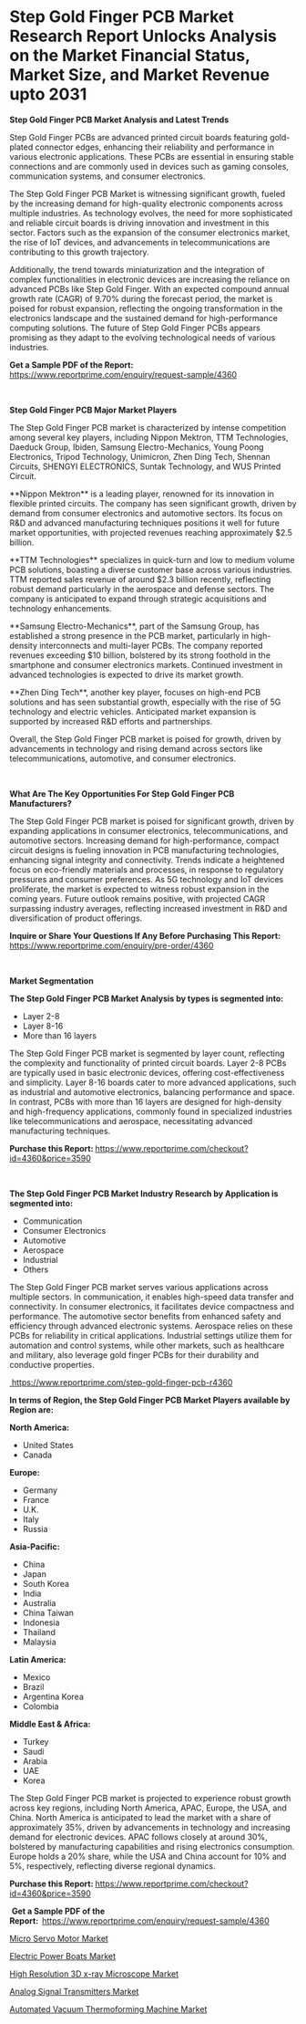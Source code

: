 <p><h1>Step Gold Finger PCB Market Research Report Unlocks Analysis on the Market Financial Status, Market Size, and Market Revenue upto 2031</h1></p><p><strong>Step Gold Finger PCB Market Analysis and Latest Trends</strong></p>
<p><p>Step Gold Finger PCBs are advanced printed circuit boards featuring gold-plated connector edges, enhancing their reliability and performance in various electronic applications. These PCBs are essential in ensuring stable connections and are commonly used in devices such as gaming consoles, communication systems, and consumer electronics.</p><p>The Step Gold Finger PCB Market is witnessing significant growth, fueled by the increasing demand for high-quality electronic components across multiple industries. As technology evolves, the need for more sophisticated and reliable circuit boards is driving innovation and investment in this sector. Factors such as the expansion of the consumer electronics market, the rise of IoT devices, and advancements in telecommunications are contributing to this growth trajectory.</p><p>Additionally, the trend towards miniaturization and the integration of complex functionalities in electronic devices are increasing the reliance on advanced PCBs like Step Gold Finger. With an expected compound annual growth rate (CAGR) of 9.70% during the forecast period, the market is poised for robust expansion, reflecting the ongoing transformation in the electronics landscape and the sustained demand for high-performance computing solutions. The future of Step Gold Finger PCBs appears promising as they adapt to the evolving technological needs of various industries.</p></p>
<p><strong>Get a Sample PDF of the Report:&nbsp;</strong> <a href="https://www.reportprime.com/enquiry/request-sample/4360?utm_campaign=63&utm_medium=2&utm_source=Github&utm_content=ia&utm_term=28102024&utm_id=step-gold-finger-pcb">https://www.reportprime.com/enquiry/request-sample/4360</a></p>
<p>&nbsp;</p>
<p><strong>Step Gold Finger PCB Major Market Players</strong></p>
<p><p>The Step Gold Finger PCB market is characterized by intense competition among several key players, including Nippon Mektron, TTM Technologies, Daeduck Group, Ibiden, Samsung Electro-Mechanics, Young Poong Electronics, Tripod Technology, Unimicron, Zhen Ding Tech, Shennan Circuits, SHENGYI ELECTRONICS, Suntak Technology, and WUS Printed Circuit.</p><p>**Nippon Mektron** is a leading player, renowned for its innovation in flexible printed circuits. The company has seen significant growth, driven by demand from consumer electronics and automotive sectors. Its focus on R&D and advanced manufacturing techniques positions it well for future market opportunities, with projected revenues reaching approximately $2.5 billion.</p><p>**TTM Technologies** specializes in quick-turn and low to medium volume PCB solutions, boasting a diverse customer base across various industries. TTM reported sales revenue of around $2.3 billion recently, reflecting robust demand particularly in the aerospace and defense sectors. The company is anticipated to expand through strategic acquisitions and technology enhancements.</p><p>**Samsung Electro-Mechanics**, part of the Samsung Group, has established a strong presence in the PCB market, particularly in high-density interconnects and multi-layer PCBs. The company reported revenues exceeding $10 billion, bolstered by its strong foothold in the smartphone and consumer electronics markets. Continued investment in advanced technologies is expected to drive its market growth.</p><p>**Zhen Ding Tech**, another key player, focuses on high-end PCB solutions and has seen substantial growth, especially with the rise of 5G technology and electric vehicles. Anticipated market expansion is supported by increased R&D efforts and partnerships.</p><p>Overall, the Step Gold Finger PCB market is poised for growth, driven by advancements in technology and rising demand across sectors like telecommunications, automotive, and consumer electronics.</p></p>
<p>&nbsp;</p>
<p><strong>What Are The Key Opportunities For Step Gold Finger PCB Manufacturers?</strong></p>
<p><p>The Step Gold Finger PCB market is poised for significant growth, driven by expanding applications in consumer electronics, telecommunications, and automotive sectors. Increasing demand for high-performance, compact circuit designs is fueling innovation in PCB manufacturing technologies, enhancing signal integrity and connectivity. Trends indicate a heightened focus on eco-friendly materials and processes, in response to regulatory pressures and consumer preferences. As 5G technology and IoT devices proliferate, the market is expected to witness robust expansion in the coming years. Future outlook remains positive, with projected CAGR surpassing industry averages, reflecting increased investment in R&D and diversification of product offerings.</p></p>
<p><strong>Inquire or Share Your Questions If Any Before Purchasing This Report:</strong> <a href="https://www.reportprime.com/enquiry/pre-order/4360?utm_campaign=63&utm_medium=2&utm_source=Github&utm_content=ia&utm_term=28102024&utm_id=step-gold-finger-pcb">https://www.reportprime.com/enquiry/pre-order/4360</a></p>
<p>&nbsp;</p>
<p><strong>Market Segmentation</strong></p>
<p><strong>The Step Gold Finger PCB Market Analysis by types is segmented into:</strong></p>
<p><ul><li>Layer 2-8</li><li>Layer 8-16</li><li>More than 16 layers</li></ul></p>
<p><p>The Step Gold Finger PCB market is segmented by layer count, reflecting the complexity and functionality of printed circuit boards. Layer 2-8 PCBs are typically used in basic electronic devices, offering cost-effectiveness and simplicity. Layer 8-16 boards cater to more advanced applications, such as industrial and automotive electronics, balancing performance and space. In contrast, PCBs with more than 16 layers are designed for high-density and high-frequency applications, commonly found in specialized industries like telecommunications and aerospace, necessitating advanced manufacturing techniques.</p></p>
<p><strong>Purchase this Report:&nbsp;</strong><a href="https://www.reportprime.com/checkout?id=4360&price=3590&utm_campaign=63&utm_medium=2&utm_source=Github&utm_content=ia&utm_term=28102024&utm_id=step-gold-finger-pcb">https://www.reportprime.com/checkout?id=4360&price=3590</a></p>
<p>&nbsp;</p>
<p><strong>The Step Gold Finger PCB Market Industry Research by Application is segmented into:</strong></p>
<p><ul><li>Communication</li><li>Consumer Electronics</li><li>Automotive</li><li>Aerospace</li><li>Industrial</li><li>Others</li></ul></p>
<p><p>The Step Gold Finger PCB market serves various applications across multiple sectors. In communication, it enables high-speed data transfer and connectivity. In consumer electronics, it facilitates device compactness and performance. The automotive sector benefits from enhanced safety and efficiency through advanced electronic systems. Aerospace relies on these PCBs for reliability in critical applications. Industrial settings utilize them for automation and control systems, while other markets, such as healthcare and military, also leverage gold finger PCBs for their durability and conductive properties.</p></p>
<p><a href="https://www.reportprime.com/step-gold-finger-pcb-r4360?utm_campaign=63&utm_medium=2&utm_source=Github&utm_content=ia&utm_term=28102024&utm_id=step-gold-finger-pcb">&nbsp;https://www.reportprime.com/step-gold-finger-pcb-r4360</a></p>
<p><strong>In terms of Region, the Step Gold Finger PCB Market Players available by Region are:</strong></p>
<p>
    <p> <strong> North America: </strong>
        <ul>
            <li>United States</li>
            <li>Canada</li>
        </ul>
        </p> 
    <p> <strong> Europe: </strong>
        <ul>
            <li>Germany</li>
            <li>France</li>
            <li>U.K.</li>
            <li>Italy</li>
            <li>Russia</li>
        </ul>
        </p> 
    <p> <strong> Asia-Pacific: </strong>
        <ul>
            <li>China</li>
            <li>Japan</li>
            <li>South Korea</li>
            <li>India</li>
            <li>Australia</li>
            <li>China Taiwan</li>
            <li>Indonesia</li>
            <li>Thailand</li>
            <li>Malaysia</li>
        </ul>
        </p> 
    <p> <strong> Latin America: </strong>
        <ul>
            <li>Mexico</li>
            <li>Brazil</li>
            <li>Argentina Korea</li>
            <li>Colombia</li>
        </ul>
        </p> 
    <p> <strong> Middle East & Africa: </strong>
        <ul>
            <li>Turkey</li>
            <li>Saudi</li>
            <li>Arabia</li>
            <li>UAE</li>
            <li>Korea</li>
        </ul>
    </p>
    </p>
<p><p>The Step Gold Finger PCB market is projected to experience robust growth across key regions, including North America, APAC, Europe, the USA, and China. North America is anticipated to lead the market with a share of approximately 35%, driven by advancements in technology and increasing demand for electronic devices. APAC follows closely at around 30%, bolstered by manufacturing capabilities and rising electronics consumption. Europe holds a 20% share, while the USA and China account for 10% and 5%, respectively, reflecting diverse regional dynamics.</p></p>
<p><strong>Purchase this Report: </strong><a href="https://www.reportprime.com/checkout?id=4360&price=3590&utm_campaign=63&utm_medium=2&utm_source=Github&utm_content=ia&utm_term=28102024&utm_id=step-gold-finger-pcb">https://www.reportprime.com/checkout?id=4360&price=3590</a></p>
<p>&nbsp;<strong>Get a Sample PDF of the Report:&nbsp;&nbsp;</strong><a href="https://www.reportprime.com/enquiry/request-sample/4360?utm_campaign=63&utm_medium=2&utm_source=Github&utm_content=ia&utm_term=28102024&utm_id=step-gold-finger-pcb">https://www.reportprime.com/enquiry/request-sample/4360</a></p>
<p><strong></strong></p>
<p><p><a href="https://www.linkedin.com/pulse/global-micro-servo-motor-market-analysis-key-trends-future-uqi9c?utm_campaign=63&utm_medium=2&utm_source=Github&utm_content=ia&utm_term=28102024&utm_id=step-gold-finger-pcb">Micro Servo Motor Market</a></p><p><a href="https://www.linkedin.com/pulse/electric-power-boats-market-analysis-product-segmentation-regional-ubkfe?utm_campaign=63&utm_medium=2&utm_source=Github&utm_content=ia&utm_term=28102024&utm_id=step-gold-finger-pcb">Electric Power Boats Market</a></p><p><a href="https://issuu.com/reportprime-2/docs/high-resolution-3d-x-ray-microscope-market-size-20?utm_campaign=63&utm_medium=2&utm_source=Github&utm_content=ia&utm_term=28102024&utm_id=step-gold-finger-pcb">High Resolution 3D x-ray Microscope Market</a></p><p><a href="https://github.com/maq4brod/Market-Research-Report-List-1/blob/main/analog-signal-transmitters-market.md?utm_campaign=63&utm_medium=2&utm_source=Github&utm_content=ia&utm_term=28102024&utm_id=step-gold-finger-pcb">Analog Signal Transmitters Market</a></p><p><a href="https://issuu.com/reportprime-2/docs/automated-vacuum-thermoforming-machine-market-size?utm_campaign=63&utm_medium=2&utm_source=Github&utm_content=ia&utm_term=28102024&utm_id=step-gold-finger-pcb">Automated Vacuum Thermoforming Machine Market</a></p></p>